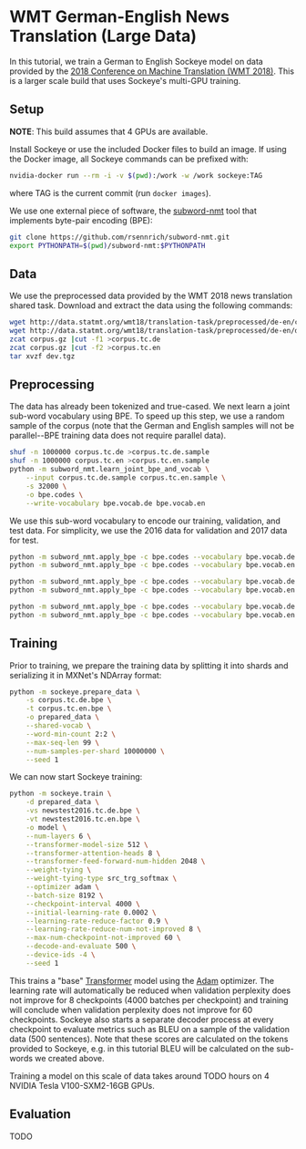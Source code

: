 # WMT German-English News Translation (Large Data)

In this tutorial, we train a German to English Sockeye model on data provided by the [2018 Conference on Machine Translation (WMT 2018)](http://www.statmt.org/wmt18/).
This is a larger scale build that uses Sockeye's multi-GPU training.

## Setup

**NOTE**: This build assumes that 4 GPUs are available.

Install Sockeye or use the included Docker files to build an image.
If using the Docker image, all Sockeye commands can be prefixed with:

```bash
nvidia-docker run --rm -i -v $(pwd):/work -w /work sockeye:TAG
```

where TAG is the current commit (run `docker images`).

We use one external piece of software, the [subword-nmt](https://github.com/rsennrich/subword-nmt) tool that implements byte-pair encoding (BPE):

```bash
git clone https://github.com/rsennrich/subword-nmt.git
export PYTHONPATH=$(pwd)/subword-nmt:$PYTHONPATH
```

## Data

We use the preprocessed data provided by the WMT 2018 news translation shared task.
Download and extract the data using the following commands:

```bash
wget http://data.statmt.org/wmt18/translation-task/preprocessed/de-en/corpus.gz
wget http://data.statmt.org/wmt18/translation-task/preprocessed/de-en/dev.tgz
zcat corpus.gz |cut -f1 >corpus.tc.de
zcat corpus.gz |cut -f2 >corpus.tc.en
tar xvzf dev.tgz
```

## Preprocessing

The data has already been tokenized and true-cased.
We next learn a joint sub-word vocabulary using BPE.
To speed up this step, we use a random sample of the corpus (note that the German and English samples will not be parallel--BPE training data does not require parallel data).

```bash
shuf -n 1000000 corpus.tc.de >corpus.tc.de.sample
shuf -n 1000000 corpus.tc.en >corpus.tc.en.sample
python -m subword_nmt.learn_joint_bpe_and_vocab \
    --input corpus.tc.de.sample corpus.tc.en.sample \
    -s 32000 \
    -o bpe.codes \
    --write-vocabulary bpe.vocab.de bpe.vocab.en
```

We use this sub-word vocabulary to encode our training, validation, and test data.
For simplicity, we use the 2016 data for validation and 2017 data for test.

```bash
python -m subword_nmt.apply_bpe -c bpe.codes --vocabulary bpe.vocab.de --vocabulary-threshold 50 <corpus.tc.de >corpus.tc.de.bpe
python -m subword_nmt.apply_bpe -c bpe.codes --vocabulary bpe.vocab.en --vocabulary-threshold 50 <corpus.tc.en >corpus.tc.en.bpe

python -m subword_nmt.apply_bpe -c bpe.codes --vocabulary bpe.vocab.de --vocabulary-threshold 50 <newstest2016.tc.de >newstest2016.tc.de.bpe
python -m subword_nmt.apply_bpe -c bpe.codes --vocabulary bpe.vocab.en --vocabulary-threshold 50 <newstest2016.tc.en >newstest2016.tc.en.bpe

python -m subword_nmt.apply_bpe -c bpe.codes --vocabulary bpe.vocab.de --vocabulary-threshold 50 <newstest2017.tc.de >newstest2017.tc.de.bpe
python -m subword_nmt.apply_bpe -c bpe.codes --vocabulary bpe.vocab.en --vocabulary-threshold 50 <newstest2017.tc.en >newstest2017.tc.en.bpe
```

## Training

Prior to training, we prepare the training data by splitting it into shards and serializing it in MXNet's NDArray format:

```bash
python -m sockeye.prepare_data \
    -s corpus.tc.de.bpe \
    -t corpus.tc.en.bpe \
    -o prepared_data \
    --shared-vocab \
    --word-min-count 2:2 \
    --max-seq-len 99 \
    --num-samples-per-shard 10000000 \
    --seed 1
```

We can now start Sockeye training:

```bash
python -m sockeye.train \
    -d prepared_data \
    -vs newstest2016.tc.de.bpe \
    -vt newstest2016.tc.en.bpe \
    -o model \
    --num-layers 6 \
    --transformer-model-size 512 \
    --transformer-attention-heads 8 \
    --transformer-feed-forward-num-hidden 2048 \
    --weight-tying \
    --weight-tying-type src_trg_softmax \
    --optimizer adam \
    --batch-size 8192 \
    --checkpoint-interval 4000 \
    --initial-learning-rate 0.0002 \
    --learning-rate-reduce-factor 0.9 \
    --learning-rate-reduce-num-not-improved 8 \
    --max-num-checkpoint-not-improved 60 \
    --decode-and-evaluate 500 \
    --device-ids -4 \
    --seed 1
```

This trains a "base" [Transformer](https://arxiv.org/abs/1706.03762) model using the [Adam](https://arxiv.org/abs/1412.6980) optimizer.
The learning rate will automatically be reduced when validation perplexity does not improve for 8 checkpoints (4000 batches per checkpoint) and training will conclude when validation perplexity does not improve for 60 checkpoints.
Sockeye also starts a separate decoder process at every checkpoint to evaluate metrics such as BLEU on a sample of the validation data (500 sentences).
Note that these scores are calculated on the tokens provided to Sockeye, e.g. in this tutorial BLEU will be calculated on the sub-words we created above.

Training a model on this scale of data takes around TODO hours on 4 NVIDIA Tesla V100-SXM2-16GB GPUs.

## Evaluation

TODO
